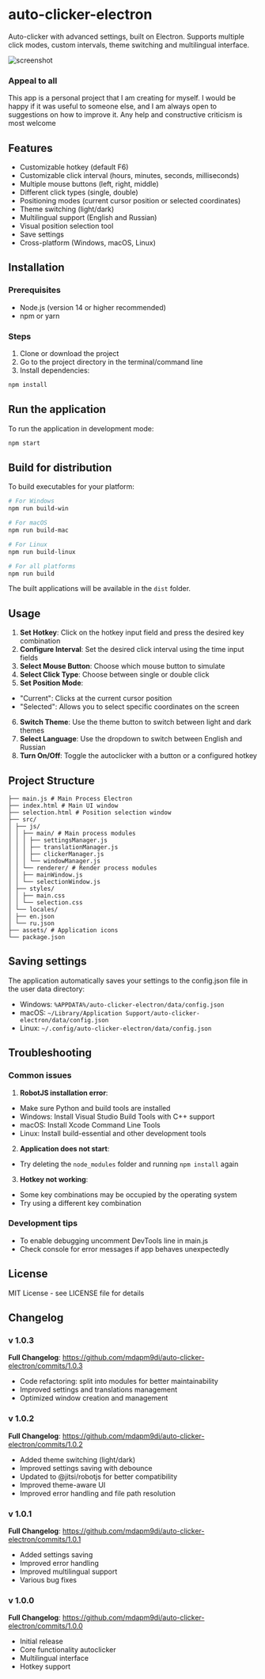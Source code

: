 # auto-clicker-electron
Auto-clicker with advanced settings, built on Electron. Supports multiple click modes, custom intervals, theme switching and multilingual interface.

![screenshot](https://github.com/mdapm9di/auto-clicker-electron/blob/main/screenshot.jpg)
### Appeal to all
This app is a personal project that I am creating for myself. I would be happy if it was useful to someone else, and I am always open to suggestions on how to improve it. Any help and constructive criticism is most welcome
## Features
- Customizable hotkey (default F6)
- Customizable click interval (hours, minutes, seconds, milliseconds)
- Multiple mouse buttons (left, right, middle)
- Different click types (single, double)
- Positioning modes (current cursor position or selected coordinates)
- Theme switching (light/dark)
- Multilingual support (English and Russian)
- Visual position selection tool
- Save settings
- Cross-platform (Windows, macOS, Linux)
## Installation
### Prerequisites
- Node.js (version 14 or higher recommended)
- npm or yarn
### Steps
1. Clone or download the project
2. Go to the project directory in the terminal/command line
3. Install dependencies:
```bash
npm install
```
## Run the application
To run the application in development mode:
```bash
npm start
```
## Build for distribution
To build executables for your platform:
```bash
# For Windows
npm run build-win

# For macOS
npm run build-mac

# For Linux
npm run build-linux

# For all platforms
npm run build
```
The built applications will be available in the `dist` folder.
## Usage
1. **Set Hotkey**: Click on the hotkey input field and press the desired key combination
2. **Configure Interval**: Set the desired click interval using the time input fields
3. **Select Mouse Button**: Choose which mouse button to simulate
4. **Select Click Type**: Choose between single or double click
5. **Set Position Mode**:
- "Current": Clicks at the current cursor position
- "Selected": Allows you to select specific coordinates on the screen
6. **Switch Theme**: Use the theme button to switch between light and dark themes
7. **Select Language**: Use the dropdown to switch between English and Russian
8. **Turn On/Off**: Toggle the autoclicker with a button or a configured hotkey
## Project Structure
```
├── main.js # Main Process Electron
├── index.html # Main UI window
├── selection.html # Position selection window
├── src/
│ ├── js/
│ │ ├── main/ # Main process modules
│ │ │ ├── settingsManager.js
│ │ │ ├── translationManager.js
│ │ │ ├── clickerManager.js
│ │ │ └── windowManager.js
│ │ └── renderer/ # Render process modules
│ │ ├── mainWindow.js
│ │ └── selectionWindow.js
│ ├── styles/
│ │ ├── main.css
│ │ └── selection.css
│ └── locales/
│ ├── en.json
│ └── ru.json
├── assets/ # Application icons
└── package.json
```
## Saving settings
The application automatically saves your settings to the config.json file in the user data directory:
- Windows: `%APPDATA%/auto-clicker-electron/data/config.json`
- macOS: `~/Library/Application Support/auto-clicker-electron/data/config.json`
- Linux: `~/.config/auto-clicker-electron/data/config.json`
## Troubleshooting
### Common issues
1. **RobotJS installation error**:
- Make sure Python and build tools are installed
- Windows: Install Visual Studio Build Tools with C++ support
- macOS: Install Xcode Command Line Tools
- Linux: Install build-essential and other development tools
2. **Application does not start**:
- Try deleting the `node_modules` folder and running `npm install` again
3. **Hotkey not working**:
- Some key combinations may be occupied by the operating system
- Try using a different key combination
### Development tips
- To enable debugging uncomment DevTools line in main.js
- Check console for error messages if app behaves unexpectedly
## License
MIT License - see LICENSE file for details
## Changelog
### v 1.0.3
**Full Changelog**: https://github.com/mdapm9di/auto-clicker-electron/commits/1.0.3
- Code refactoring: split into modules for better maintainability
- Improved settings and translations management
- Optimized window creation and management
### v 1.0.2
**Full Changelog**: https://github.com/mdapm9di/auto-clicker-electron/commits/1.0.2
- Added theme switching (light/dark)
- Improved settings saving with debounce
- Updated to @jitsi/robotjs for better compatibility
- Improved theme-aware UI
- Improved error handling and file path resolution
### v 1.0.1
**Full Changelog**: https://github.com/mdapm9di/auto-clicker-electron/commits/1.0.1
- Added settings saving
- Improved error handling
- Improved multilingual support
- Various bug fixes
### v 1.0.0
**Full Changelog**: https://github.com/mdapm9di/auto-clicker-electron/commits/1.0.0
- Initial release
- Core functionality autoclicker
- Multilingual interface
- Hotkey support
